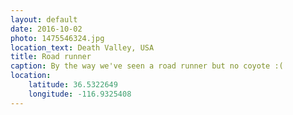 ```yaml
---
layout: default
date: 2016-10-02
photo: 1475546324.jpg
location_text: Death Valley, USA
title: Road runner
caption: By the way we've seen a road runner but no coyote :(
location:
    latitude: 36.5322649
    longitude: -116.9325408
---
```

